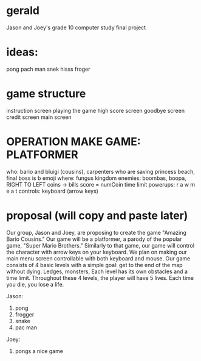 # gerald
Jason and Joey's grade 10 computer study final project

# ideas:
pong
pach man
snek hisss
froger

# game structure
instruction screen
playing the game
high score screen
goodbye screen
credit screen
main screen

# OPERATION MAKE GAME: PLATFORMER
who: bario and bluigi (cousins), carpenters who are saving princess beach, final boss is b emoji
where: fungus kingdom
enemies: boombas, boopa, 
RIGHT TO LEFT
coins -> bills
score = numCoin
time limit
powerups: r a w  m e a t
controls: keyboard (arrow keys)

# proposal (will copy and paste later)
Our group, Jason and Joey, are proposing to create the game "Amazing Bario Cousins." Our game will be a platformer, a parody of the
popular game, "Super Mario Brothers." Similarly to that game, our game will control the character with arrow keys on your keyboard. We
plan on making our main menu screen controllable with both keyboard and mouse. Our game consists of 4 basic levels with a simple goal:
get to the end of the map without dying. Ledges, monsters,  Each level has its own obstacles and a time limit. Throughout these 4 levels, the player will
have 5 lives. Each time you die, you lose a life.

Jason:
1. pong
2. frogger
3. snake
4. pac man

Joey:
1. pongs a nice game
